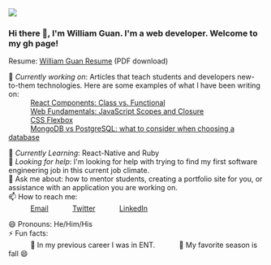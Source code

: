 <img src="https://images.unsplash.com/photo-1444492417251-9c84a5fa18e0?ixlib=rb-1.2.1&ixid=eyJhcHBfaWQiOjEyMDd9&auto=format&fit=crop&w=975&h=300&q=80"/>
 
### Hi there 👋, I'm William Guan. I'm a web developer. Welcome to my gh page! <br>
 
Resume:  [William Guan Resume](https://www.williamguan.com) (PDF download)
 
🔭 *Currently working on*:  Articles that teach students and developers new-to-them technologies. Here are some examples of what I have been writing on: <br>
&nbsp;&nbsp;&nbsp;&nbsp;&nbsp;&nbsp;&nbsp;&nbsp;&nbsp;&nbsp; [React Components: Class vs. Functional](https://www.williamguan.com)<br>
&nbsp;&nbsp;&nbsp;&nbsp;&nbsp;&nbsp;&nbsp;&nbsp;&nbsp;&nbsp; [Web Fundamentals: JavaScript Scopes and Closure](https://www.williamguan.com)<br>
&nbsp;&nbsp;&nbsp;&nbsp;&nbsp;&nbsp;&nbsp;&nbsp;&nbsp;&nbsp; [CSS Flexbox](https://www.williamguan.com)<br>
&nbsp;&nbsp;&nbsp;&nbsp;&nbsp;&nbsp;&nbsp;&nbsp;&nbsp;&nbsp; [MongoDB vs PostgreSQL: what to consider when choosing a database](https://www.williamguan.com)<br>
 
🌱 *Currently Learning*: React-Native and Ruby<br>
🤔 *Looking for help*: I'm looking for help with trying to find my first software engineering job in this current job climate.<br>
💬 Ask me about: how to mentor students, creating a portfolio site for you, or assistance with an application you are working on. <br>
📫 How to reach me: <br>
&nbsp;&nbsp;&nbsp;&nbsp;&nbsp;&nbsp;&nbsp;&nbsp;&nbsp;&nbsp; [Email](william.guan12@gmail.com)
&nbsp;&nbsp;&nbsp;&nbsp;&nbsp;&nbsp;&nbsp;&nbsp;&nbsp;&nbsp; [Twitter](https://www.twitter.com/)
&nbsp;&nbsp;&nbsp;&nbsp;&nbsp;&nbsp;&nbsp;&nbsp;&nbsp;&nbsp; [LinkedIn](https://www.linkedin.com/in/william-guan/)
 
😄 Pronouns: He/Him/His <br>
⚡ Fun facts:<br>
&nbsp;&nbsp;&nbsp;&nbsp;&nbsp;&nbsp;&nbsp;&nbsp;&nbsp;&nbsp; :musical_note:  In my previous career I was in ENT. 
&nbsp;&nbsp;&nbsp;&nbsp;&nbsp;&nbsp;&nbsp;&nbsp;&nbsp;&nbsp; :fallen_leaf: My favorite season is fall :smile: <br>
 
 
<!--
**ckopecky/ckopecky** is a ✨ _special_ ✨ repository because its `README.md` (this file) appears on your GitHub profile.
 
Here are some ideas to get you started:
 
- 🔭 I'm currently working on ...
- 🌱 I'm currently learning ...
- 👯 I'm looking to collaborate on ...
- 🤔 I'm looking for help with ...
- 💬 Ask me about ...
- 📫 How to reach me: ...
- 😄 Pronouns: ...
- ⚡ Fun fact: ...
-->
